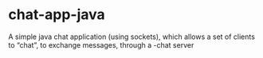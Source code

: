 # chat-app-java
 A simple java chat application (using sockets), which allows a set of clients to “chat”, to exchange messages, through a -chat server
